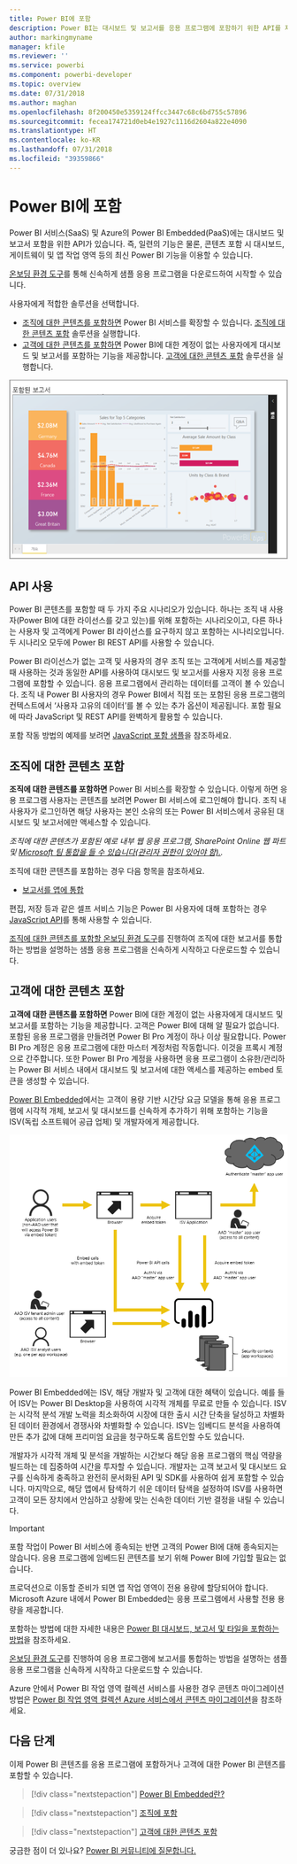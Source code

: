 ```yaml
---
title: Power BI에 포함
description: Power BI는 대시보드 및 보고서를 응용 프로그램에 포함하기 위한 API를 제공합니다.
author: markingmyname
manager: kfile
ms.reviewer: ''
ms.service: powerbi
ms.component: powerbi-developer
ms.topic: overview
ms.date: 07/31/2018
ms.author: maghan
ms.openlocfilehash: 8f200450e5359124ffcc3447c68c6bd755c57896
ms.sourcegitcommit: fecea174721d0eb4e1927c1116d2604a822e4090
ms.translationtype: HT
ms.contentlocale: ko-KR
ms.lasthandoff: 07/31/2018
ms.locfileid: "39359866"
---
```

# <a name="embedding-with-power-bi"></a>Power BI에 포함
Power BI 서비스(SaaS) 및 Azure의 Power BI Embedded(PaaS)에는 대시보드 및 보고서 포함을 위한 API가 있습니다. 즉, 일련의 기능은 물론, 콘텐츠 포함 시 대시보드, 게이트웨이 및 앱 작업 영역 등의 최신 Power BI 기능을 이용할 수 있습니다.

[온보딩 환경 도구](https://aka.ms/embedsetup)를 통해 신속하게 샘플 응용 프로그램을 다운로드하여 시작할 수 있습니다.

사용자에게 적합한 솔루션을 선택합니다.

* [조직에 대한 콘텐츠를 포함하면](embedding.md#embedding-for-your-organization) Power BI 서비스를 확장할 수 있습니다. [조직에 대한 콘텐츠 포함](https://aka.ms/embedsetup/UserOwnsData) 솔루션을 실행합니다.
* [고객에 대한 콘텐츠를 포함하면](embedding.md#embedding-for-your-customers) Power BI에 대한 계정이 없는 사용자에게 대시보드 및 보고서를 포함하는 기능을 제공합니다. [고객에 대한 콘텐츠 포함](https://aka.ms/embedsetup/AppOwnsData) 솔루션을 실행합니다.

![PBIE 샘플](media/what-can-you-do/what-can-you-do-02.png)

## <a name="using-apis"></a>API 사용
Power BI 콘텐츠를 포함할 때 두 가지 주요 시나리오가 있습니다.  하나는 조직 내 사용자(Power BI에 대한 라이선스를 갖고 있는)를 위해 포함하는 시나리오이고, 다른 하나는 사용자 및 고객에게 Power BI 라이선스를 요구하지 않고 포함하는 시나리오입니다. 두 시나리오 모두에 Power BI REST API를 사용할 수 있습니다.

Power BI 라이선스가 없는 고객 및 사용자의 경우 조직 또는 고객에게 서비스를 제공할 때 사용하는 것과 동일한 API를 사용하여 대시보드 및 보고서를 사용자 지정 응용 프로그램에 포함할 수 있습니다. 응용 프로그램에서 관리하는 데이터를 고객이 볼 수 있습니다. 조직 내 Power BI 사용자의 경우 Power BI에서 직접 또는 포함된 응용 프로그램의 컨텍스트에서 ‘사용자 고유의 데이터’를 볼 수 있는 추가 옵션이 제공됩니다. 포함 필요에 따라 JavaScript 및 REST API를 완벽하게 활용할 수 있습니다.

포함 작동 방법의 예제를 보려면 [JavaScript 포함 샘플](https://microsoft.github.io/PowerBI-JavaScript/demo/)을 참조하세요.

## <a name="embedding-for-your-organization"></a>조직에 대한 콘텐츠 포함
**조직에 대한 콘텐츠를 포함하면** Power BI 서비스를 확장할 수 있습니다. 이렇게 하면 응용 프로그램 사용자는 콘텐츠를 보려면 Power BI 서비스에 로그인해야 합니다. 조직 내 사용자가 로그인하면 해당 사용자는 본인 소유의 또는 Power BI 서비스에서 공유된 대시보드 및 보고서에만 액세스할 수 있습니다.

*조직에 대한 콘텐츠가 포함된 예로 내부 웹 응용 프로그램, SharePoint Online 웹 파트 및 [Microsoft 팀 통합을 들 수 있습니다(관리자 권한이 있어야 함).](https://powerbi.microsoft.com/en-us/blog/power-bi-teams-up-with-microsoft-teams/).*

조직에 대한 콘텐츠를 포함하는 경우 다음 항목을 참조하세요.

* [보고서를 앱에 통합](embed-sample-for-your-organization.md)

편집, 저장 등과 같은 셀프 서비스 기능은 Power BI 사용자에 대해 포함하는 경우 [JavaScript API](https://github.com/Microsoft/PowerBI-JavaScript)를 통해 사용할 수 있습니다.

[조직에 대한 콘텐츠를 포함할 온보딩 환경 도구](https://aka.ms/embedsetup/UserOwnsData)를 진행하여 조직에 대한 보고서를 통합하는 방법을 설명하는 샘플 응용 프로그램을 신속하게 시작하고 다운로드할 수 있습니다.

## <a name="embedding-for-your-customers"></a>고객에 대한 콘텐츠 포함

**고객에 대한 콘텐츠를 포함하면** Power BI에 대한 계정이 없는 사용자에게 대시보드 및 보고서를 포함하는 기능을 제공합니다. 고객은 Power BI에 대해 알 필요가 없습니다. 포함된 응용 프로그램을 만들려면 Power BI Pro 계정이 하나 이상 필요합니다. Power BI Pro 계정은 응용 프로그램에 대한 마스터 계정처럼 작동합니다. 이것을 프록시 계정으로 간주합니다. 또한 Power BI Pro 계정을 사용하면 응용 프로그램이 소유한/관리하는 Power BI 서비스 내에서 대시보드 및 보고서에 대한 액세스를 제공하는 embed 토큰을 생성할 수 있습니다.

[Power BI Embedded](azure-pbie-what-is-power-bi-embedded.md)에서는 고객이 용량 기반 시간당 요금 모델을 통해 응용 프로그램에 시각적 개체, 보고서 및 대시보드를 신속하게 추가하기 위해 포함하는 기능을 ISV(독립 소프트웨어 공급 업체) 및 개발자에게 제공합니다.

![고객에 대한 콘텐츠를 포함하는 워크플로 포함](media/embedding/powerbi-embed-flow.png)

Power BI Embedded에는 ISV, 해당 개발자 및 고객에 대한 혜택이 있습니다. 예를 들어 ISV는 Power BI Desktop을 사용하여 시각적 개체를 무료로 만들 수 있습니다. ISV는 시각적 분석 개발 노력을 최소화하여 시장에 대한 출시 시간 단축을 달성하고 차별화된 데이터 환경에서 경쟁사와 차별화할 수 있습니다. ISV는 임베디드 분석을 사용하여 만든 추가 값에 대해 프리미엄 요금을 청구하도록 옵트인할 수도 있습니다.

개발자가 시각적 개체 및 분석을 개발하는 시간보다 해당 응용 프로그램의 핵심 역량을 빌드하는 데 집중하여 시간을 투자할 수 있습니다. 개발자는 고객 보고서 및 대시보드 요구를 신속하게 충족하고 완전히 문서화된 API 및 SDK를 사용하여 쉽게 포함할 수 있습니다. 마지막으로, 해당 앱에서 탐색하기 쉬운 데이터 탐색을 설정하여 ISV를 사용하면 고객이 모든 장치에서 안심하고 상황에 맞는 신속한 데이터 기반 결정을 내릴 수 있습니다.

> [!IMPORTANT]
> 포함 작업이 Power BI 서비스에 종속되는 반면 고객의 Power BI에 대해 종속되지는 않습니다. 응용 프로그램에 임베드된 콘텐츠를 보기 위해 Power BI에 가입할 필요는 없습니다.

프로덕션으로 이동할 준비가 되면 앱 작업 영역이 전용 용량에 할당되어야 합니다. Microsoft Azure 내에서 Power BI Embedded는 응용 프로그램에서 사용할 전용 용량을 제공합니다.

포함하는 방법에 대한 자세한 내용은 [Power BI 대시보드, 보고서 및 타일을 포함하는 방법](embed-sample-for-customers.md)을 참조하세요.

[온보딩 환경 도구](https://aka.ms/embedsetup/AppOwnsData)를 진행하여 응용 프로그램에 보고서를 통합하는 방법을 설명하는 샘플 응용 프로그램을 신속하게 시작하고 다운로드할 수 있습니다.

Azure 안에서 Power BI 작업 영역 컬렉션 서비스를 사용한 경우 콘텐츠 마이그레이션 방법은 [Power BI 작업 영역 컬렉션 Azure 서비스에서 콘텐츠 마이그레이션](migrate-from-powerbi-embedded.md)을 참조하세요.

## <a name="next-steps"></a>다음 단계
이제 Power BI 콘텐츠를 응용 프로그램에 포함하거나 고객에 대한 Power BI 콘텐츠를 포함할 수 있습니다.

> [!div class="nextstepaction"]
> [Power BI Embedded란?](azure-pbie-what-is-power-bi-embedded.md)

> [!div class="nextstepaction"]
> [조직에 포함](embed-sample-for-your-organization.md)

> [!div class="nextstepaction"]
>[고객에 대한 콘텐츠 포함](embed-sample-for-customers.md)

궁금한 점이 더 있나요? [Power BI 커뮤니티에 질문합니다.](http://community.powerbi.com/)